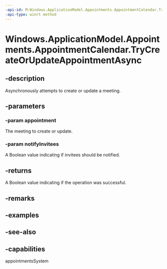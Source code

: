 ```yaml
---
-api-id: M:Windows.ApplicationModel.Appointments.AppointmentCalendar.TryCreateOrUpdateAppointmentAsync(Windows.ApplicationModel.Appointments.Appointment,System.Boolean)
-api-type: winrt method
---
```


<!-- Method syntax
public Windows.Foundation.IAsyncOperation<bool> TryCreateOrUpdateAppointmentAsync(Windows.ApplicationModel.Appointments.Appointment appointment, System.Boolean notifyInvitees)
-->

# Windows.ApplicationModel.Appointments.AppointmentCalendar.TryCreateOrUpdateAppointmentAsync

## -description
Asynchronously attempts to create or update a meeting.

## -parameters
### -param appointment
The meeting to create or update.

### -param notifyInvitees
A Boolean value indicating if invitees should be notified.

## -returns
A Boolean value indicating if the operation was successful.

## -remarks

## -examples

## -see-also

## -capabilities
appointmentsSystem
